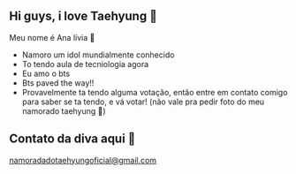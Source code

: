 ## Hi guys, i love Taehyung 💜

Meu nome é Ana lívia 🖤

- Namoro um idol mundialmente conhecido
- To tendo aula de tecniologia agora
- Eu amo o bts
- Bts paved the way!!
- Provavelmente ta tendo alguma votação, então entre
em contato comigo para saber se ta tendo, e vá votar!
(não vale pra pedir foto do meu namorado taehyung 🥱)

## Contato da diva aqui 💋

namoradadotaehyungoficial@gmail.com
